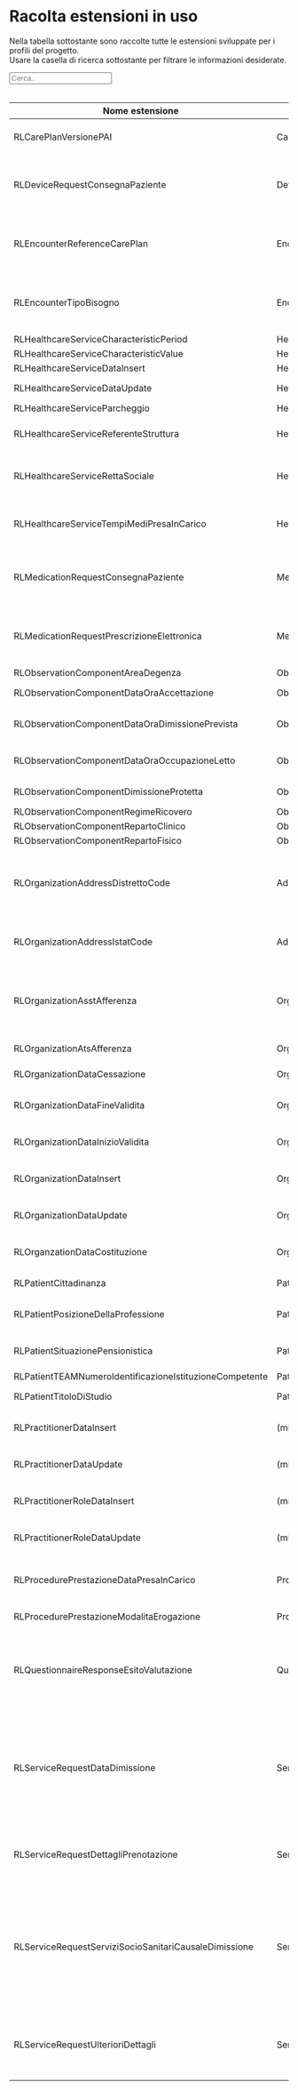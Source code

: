 <html>
  <head>
    <script src="https://ajax.googleapis.com/ajax/libs/jquery/3.6.0/jquery.min.js"></script>
    <script>
      $(document).ready(function () {
        $("#myInput").on("keyup", function () {
          var value = $(this).val().toLowerCase();
          $("#myTable tr").filter(function () {
            $(this).toggle($(this).text().toLowerCase().indexOf(value) > -1);
          });
        });
      });
    </script>
  </head>
  <body>
    <h1>Racolta estensioni in uso</h1>
    <div>
      <p>
        Nella tabella sottostante sono raccolte tutte le estensioni sviluppate
        per i profili del progetto.
        <br />
        Usare la casella di ricerca sottostante per filtrare le informazioni
        desiderate.
      </p>
      <input id="myInput" type="text" placeholder="Cerca.." />
    </div>
    <br />
    <table>
    <thead>
      <tr>
        <th>Nome estensione</th>
        <th>Base</th>
        <th>Descrizione</th>
        <th>Link simplifier</th>
      </tr>
    </thead>
    <tbody id="myTable">
      <tr>
        <td>RLCarePlanVersionePAI</td>
        <td>CarePlan</td>
        <td>Versione del progetto individuale</td>
        <td>{{link:https://fhir.siss.regione.lombardia.it/StructureDefinition/RLCarePlanVersionePAI}}</td>
      </tr>
      <tr>
        <td>RLDeviceRequestConsegnaPaziente</td>
        <td>DeviceRequest</td>
        <td>Flag riguardo la consegna a domicilio dell'ausilio al paziente</td>
        <td>{{link:https://fhir.siss.regione.lombardia.it/StructureDefinition/RLDeviceRequestConsegnaPaziente}}</td>
      </tr>
      <tr>
        <td>RLEncounterReferenceCarePlan</td>
        <td>Encounter</td>
        <td>Riferimento al progetto individuale derivato dall'accesso</td>
        <td>{{link:https://fhir.siss.regione.lombardia.it/StructureDefinition/RLEncounterReferenceCarePlan}}</td>
      </tr>
      <tr>
        <td>RLEncounterTipoBisogno</td>
        <td>Encounter</td>
        <td>Codice e descrizione della tipologia del bisogno rilevata al cittadino</td>
        <td>{{link:https://fhir.siss.regione.lombardia.it/StructureDefinition/RLEncounterTipoBisogno}}</td>
      </tr>
      <tr>
        <td>RLHealthcareServiceCharacteristicPeriod</td>
        <td>HealthcareService.characteristic</td>
        <td>Periodo di attività</td>
        <td>{{link:https://fhir.siss.regione.lombardia.it/StructureDefinition/RLHealthcareServiceCharacteristicPeriod}}</td>
      </tr>
      <tr>
        <td>RLHealthcareServiceCharacteristicValue</td>
        <td>HealthcareService.characteristic</td>
        <td>Numero posti letto</td>
        <td>{{link:https://fhir.siss.regione.lombardia.it/StructureDefinition/RLHealthcareServiceCharacteristicValue}}</td>
      </tr>
      <tr>
        <td>RLHealthcareServiceDataInsert</td>
        <td>HealthcareService</td>
        <td>Data inserimento</td>
        <td>{{link:https://fhir.siss.regione.lombardia.it/StructureDefinition/RLHealthcareServiceDataInsert}}</td>
      </tr>
      <tr>
        <td>RLHealthcareServiceDataUpdate</td>
        <td>HealthcareService</td>
        <td>Data aggiornamento</td>
        <td>{{link:https://fhir.siss.regione.lombardia.it/StructureDefinition/RLHealthcareServiceDataUpdate}}</td>
      </tr>
      <tr>
        <td>RLHealthcareServiceParcheggio</td>
        <td>HealthcareService</td>
        <td>(missing)</td>
        <td>{{link:https://fhir.siss.regione.lombardia.it/StructureDefinition/RLHealthcareServiceParcheggio}}</td>
      </tr>
      <tr>
        <td>RLHealthcareServiceReferenteStruttura</td>
        <td>HealthcareService</td>
        <td>persona principale di contatto della struttura</td>
        <td>{{link:https://fhir.siss.regione.lombardia.it/StructureDefinition/RLHealthcareServiceReferenteStruttura}}</td>
      </tr>
      <tr>
        <td>RLHealthcareServiceRettaSociale</td>
        <td>HealthcareService</td>
        <td>Estensione per il valore della retta sociale minima e massima</td>
        <td>{{link:https://fhir.siss.regione.lombardia.it/StructureDefinition/RLHealthcareServiceRettaSociale}}</td>
      </tr>
      <tr>
        <td>RLHealthcareServiceTempiMediPresaInCarico</td>
        <td>HealthcareService</td>
        <td>Estensione per la definizione dei tempi medi di presa in carico</td>
        <td>{{link:https://fhir.siss.regione.lombardia.it/StructureDefinition/RLHealthcareServiceTempiMediPresaInCarico}}</td>
      </tr>
      <tr>
        <td>RLMedicationRequestConsegnaPaziente</td>
        <td>MedicationRequest</td>
        <td>Flag riguardo la consegna a domicilio del farmaco al paziente</td>
        <td>{{link:https://fhir.siss.regione.lombardia.it/StructureDefinition/RLMedicationRequestConsegnaPaziente}}</td>
      </tr>
      <tr>
        <td>RLMedicationRequestPrescrizioneElettronica</td>
        <td>MedicationRequest</td>
        <td>Flag riguardo la necessità di una prescrizione elettronica per il paziente</td>
        <td>{{link:https://fhir.siss.regione.lombardia.it/StructureDefinition/RLMedicationRequestPrescrizioneElettronica}}</td>
      </tr>
      <tr>
        <td>RLObservationComponentAreaDegenza</td>
        <td>Observation.component</td>
        <td>Area degenza</td>
        <td>{{link:https://fhir.siss.regione.lombardia.it/StructureDefinition/RLObservationComponentAreaDegenza}}</td>
      </tr>
      <tr>
        <td>RLObservationComponentDataOraAccettazione</td>
        <td>Observation.component</td>
        <td>Data e ora di accettazione</td>
        <td>{{link:https://fhir.siss.regione.lombardia.it/StructureDefinition/RLObservationComponentDataOraAccettazione}}</td>
      </tr>
      <tr>
        <td>RLObservationComponentDataOraDimissionePrevista</td>
        <td>Observation.component</td>
        <td>Data e ora di dimissione prevista</td>
        <td>{{link:https://fhir.siss.regione.lombardia.it/StructureDefinition/RLObservationComponentDataOraDimissionePrevista}}</td>
      </tr>
      <tr>
        <td>RLObservationComponentDataOraOccupazioneLetto</td>
        <td>Observation.component</td>
        <td>Data e ora di occupazione posto letto</td>
        <td>{{link:https://fhir.siss.regione.lombardia.it/StructureDefinition/RLObservationComponentDataOraOccupazioneLetto}}</td>
      </tr>
      <tr>
        <td>RLObservationComponentDimissioneProtetta</td>
        <td>Observation.component</td>
        <td>Dimissione Protetta</td>
        <td>{{link:https://fhir.siss.regione.lombardia.it/StructureDefinition/RLObservationComponentDimissioneProtetta}}</td>
      </tr>
      <tr>
        <td>RLObservationComponentRegimeRicovero</td>
        <td>Observation.component</td>
        <td>Regime ricovero</td>
        <td>{{link:https://fhir.siss.regione.lombardia.it/StructureDefinition/RLObservationComponentRegimeRicovero}}</td>
      </tr>
      <tr>
        <td>RLObservationComponentRepartoClinico</td>
        <td>Observation.component</td>
        <td>Reparto clinico</td>
        <td>{{link:https://fhir.siss.regione.lombardia.it/StructureDefinition/RLObservationComponentRepartoClinico}}</td>
      </tr>
      <tr>
        <td>RLObservationComponentRepartoFisico</td>
        <td>Observation.component</td>
        <td>Reparto Fisico</td>
        <td>{{link:https://fhir.siss.regione.lombardia.it/StructureDefinition/RLObservationComponentRepartoFisico}}</td>
      </tr>
      <tr>
        <td>RLOrganizationAddressDistrettoCode</td>
        <td>Address</td>
        <td>Codice del Distretto di appartenenza del comune a cui fa riferimento l'indirizzo</td>
        <td>{{link:https://fhir.siss.regione.lombardia.it/StructureDefinition/RLOrganizationAddressDistrettoCode}}</td>
      </tr>
      <tr>
        <td>RLOrganizationAddressIstatCode</td>
        <td>Address</td>
        <td>Codice ISTAT del comune a cui fa riferimento l'indirizzo</td>
        <td>{{link:https://fhir.siss.regione.lombardia.it/StructureDefinition/RLOrganizationAddressIstatCode}}</td>
      </tr>
      <tr>
        <td>RLOrganizationAsstAfferenza</td>
        <td>Organization</td>
        <td>ASST sotto la quale l'ente eroga servizi sociosanitari sul territorio di competenza</td>
        <td>{{link:https://fhir.siss.regione.lombardia.it/StructureDefinition/RLOrganizationAsstAfferenza}}</td>
      </tr>
      <tr>
        <td>RLOrganizationAtsAfferenza</td>
        <td>Organization</td>
        <td>ATS alla quale il presidio afferisce</td>
        <td>{{link:https://fhir.siss.regione.lombardia.it/StructureDefinition/RLOrganizationAtsAfferenza}}</td>
      </tr>
      <tr>
        <td>RLOrganizationDataCessazione</td>
        <td>Organization</td>
        <td>Data di cessazione dell'ente</td>
        <td>{{link:https://fhir.siss.regione.lombardia.it/StructureDefinition/RLOrganizationDataCessazione}}</td>
      </tr>
      <tr>
        <td>RLOrganizationDataFineValidita</td>
        <td>Organization</td>
        <td>Data di fine della validità di esercizio dell'ente</td>
        <td>{{link:https://fhir.siss.regione.lombardia.it/StructureDefinition/RLOrganizationDataFineValidita}}</td>
      </tr>
      <tr>
        <td>RLOrganizationDataInizioValidita</td>
        <td>Organization</td>
        <td>Data di inizio della validità di esercizio dell'ente</td>
        <td>{{link:https://fhir.siss.regione.lombardia.it/StructureDefinition/RLOrganizationDataInizioValidita}}</td>
      </tr>
      <tr>
        <td>RLOrganizationDataInsert</td>
        <td>Organization</td>
        <td>Data di inserimento del record</td>
        <td>{{link:https://fhir.siss.regione.lombardia.it/StructureDefinition/RLOrganizationDataInsert}}</td>
      </tr>
      <tr>
        <td>RLOrganizationDataUpdate</td>
        <td>Organization</td>
        <td>Data di aggiornamento del record</td>
        <td>{{link:https://fhir.siss.regione.lombardia.it/StructureDefinition/RLOrganizationDataUpdate}}</td>
      </tr>
      <tr>
        <td>RLOrganzationDataCostituzione</td>
        <td>Organization</td>
        <td>Data di costituzione dell'ente</td>
        <td>{{link:https://fhir.siss.regione.lombardia.it/StructureDefinition/RLOrganzationDataCostituzione}}</td>
      </tr>
      <tr>
        <td>RLPatientCittadinanza</td>
        <td>Patient</td>
        <td>Cittadinanza del paziente</td>
        <td>{{link:https://fhir.siss.regione.lombardia.it/StructureDefinition/RLPatientCittadinanza}}</td>
      </tr>
      <tr>
        <td>RLPatientPosizioneDellaProfessione</td>
        <td>Patient</td>
        <td>Posizione della professione del paziente</td>
        <td>{{link:https://fhir.siss.regione.lombardia.it/StructureDefinition/RLPatientPosizioneDellaProfessione}}</td>
      </tr>
      <tr>
        <td>RLPatientSituazionePensionistica</td>
        <td>Patient</td>
        <td>Situazione pensionistica del paziente</td>
        <td>{{link:https://fhir.siss.regione.lombardia.it/StructureDefinition/RLPatientSituazionePensionistica}}</td>
      </tr>
      <tr>
        <td>RLPatientTEAMNumeroIdentificazioneIstituzioneCompetente</td>
        <td>Patient</td>
        <td>(missing)</td>
        <td>{{link:https://fhir.siss.regione.lombardia.it/StructureDefinition/RLPatientTEAMNumeroIdentificazioneIstituzioneCompetente}}</td>
      </tr>
      <tr>
        <td>RLPatientTitoloDiStudio</td>
        <td>Patient</td>
        <td>Titolo di studio del paziente</td>
        <td>{{link:https://fhir.siss.regione.lombardia.it/StructureDefinition/RLPatientTitoloDiStudio}}</td>
      </tr>
      <tr>
        <td>RLPractitionerDataInsert</td>
        <td>(missing)</td>
        <td>Data di inserimento del record</td>
        <td>{{link:https://fhir.siss.regione.lombardia.it/StructureDefinition/RLPractitionerDataInsert}}</td>
      </tr>
      <tr>
        <td>RLPractitionerDataUpdate</td>
        <td>(missing)</td>
        <td>Data dell'ultima modifica del record</td>
        <td>{{link:https://fhir.siss.regione.lombardia.it/StructureDefinition/RLPractitionerDataUpdate}}</td>
      </tr>
      <tr>
        <td>RLPractitionerRoleDataInsert</td>
        <td>(missing)</td>
        <td>Data di inserimento del record</td>
        <td>{{link:https://fhir.siss.regione.lombardia.it/StructureDefinition/RLPractitionerRoleDataInsert}}</td>
      </tr>
      <tr>
        <td>RLPractitionerRoleDataUpdate</td>
        <td>(missing)</td>
        <td>Data dell'ultima modifica del record</td>
        <td>{{link:https://fhir.siss.regione.lombardia.it/StructureDefinition/RLPractitionerRoleDataUpdate}}</td>
      </tr>
      <tr>
        <td>RLProcedurePrestazioneDataPresaInCarico</td>
        <td>Procedure</td>
        <td>Data della presa in carico del paziente da parte dell'Ente Erogatore</td>
        <td>{{link:https://fhir.siss.regione.lombardia.it/StructureDefinition/RLProcedurePrestazioneDataPresaInCarico}}</td>
      </tr>
      <tr>
        <td>RLProcedurePrestazioneModalitaErogazione</td>
        <td>Procedure</td>
        <td>Modalità di erogazione</td>
        <td>{{link:https://fhir.siss.regione.lombardia.it/StructureDefinition/RLProcedurePrestazioneModalitaErogazione}}</td>
      </tr>
      <tr>
        <td>RLQuestionnaireResponseEsitoValutazione</td>
        <td>QuestionnaireResponse</td>
        <td>Riferimento all'esito della valutazione (semplice o multidimensionale) al quale il paziente è stato sottoposto</td>
        <td>{{link:https://fhir.siss.regione.lombardia.it/StructureDefinition/RLQuestionnaireResponseEsitoValutazione}}</td>
      </tr>
      <tr>
        <td>RLServiceRequestDataDimissione</td>
        <td>ServiceRequest</td>
        <td>Nel caso in cui il codice del servizio sociosanitario (campo code) sia "C-DOM" questo campo contiene la data di dimissione del paziente dal ricovero domiciliare</td>
        <td>{{link:https://fhir.siss.regione.lombardia.it/StructureDefinition/RLServiceRequestDataDimissione}}</td>
      </tr>
      <tr>
        <td>RLServiceRequestDettagliPrenotazione</td>
        <td>ServiceRequest</td>
        <td>Dettagli riguardo le modalità di prenotazione del servizio sociosanitario</td>
        <td>{{link:https://fhir.siss.regione.lombardia.it/StructureDefinition/RLServiceRequestDettagliPrenotazione}}</td>
      </tr>
      <tr>
        <td>RLServiceRequestServiziSocioSanitariCausaleDimissione</td>
        <td>ServiceRequest</td>
        <td>Nel caso in cui il codice del servizio sociosanitario (campo code) sia "C-DOM" questo campo contiene la causale di dimissione del paziente dal ricovero domiciliare</td>
        <td>{{link:https://fhir.siss.regione.lombardia.it/StructureDefinition/RLServiceRequestServiziSocioSanitariCausaleDimissione}}</td>
      </tr>
      <tr>
        <td>RLServiceRequestUlterioriDettagli</td>
        <td>ServiceRequest</td>
        <td>Ulteriori dettagli riguardo la prestazione specialistica e/o diagnostica da erogare</td>
        <td>{{link:https://fhir.siss.regione.lombardia.it/StructureDefinition/RLServiceRequestUlterioriDettagli}}</td>
      </tr>
    </tbody>
    </table>
  </body>
</html>
